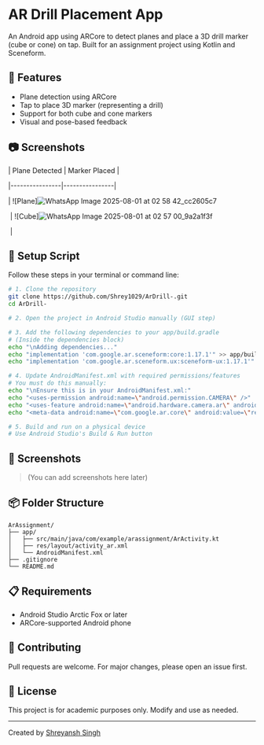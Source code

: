 # AR Drill Placement App

An Android app using ARCore to detect planes and place a 3D drill marker (cube or cone) on tap. Built for an assignment project using Kotlin and Sceneform.

## 📱 Features

* Plane detection using ARCore
* Tap to place 3D marker (representing a drill)
* Support for both cube and cone markers
* Visual and pose-based feedback

## 📷 Screenshots



| Plane Detected | Marker Placed |

|----------------|----------------|

| ![Plane]![WhatsApp Image 2025-08-01 at 02 58 42_cc2605c7](https://github.com/user-attachments/assets/d8f806fa-3501-4218-8fcd-9ff377751b69)

 | ![Cube]![WhatsApp Image 2025-08-01 at 02 57 00_9a2a1f3f](https://github.com/user-attachments/assets/8bf5d9fd-849c-4690-93f8-48aeb46f7445)

 |

## 🚀 Setup Script

Follow these steps in your terminal or command line:

```bash
# 1. Clone the repository
git clone https://github.com/Shrey1029/ArDrill-.git
cd ArDrill-

# 2. Open the project in Android Studio manually (GUI step)

# 3. Add the following dependencies to your app/build.gradle
# (Inside the dependencies block)
echo "\nAdding dependencies..."
echo "implementation 'com.google.ar.sceneform:core:1.17.1'" >> app/build.gradle
echo "implementation 'com.google.ar.sceneform.ux:sceneform-ux:1.17.1'" >> app/build.gradle

# 4. Update AndroidManifest.xml with required permissions/features
# You must do this manually:
echo "\nEnsure this is in your AndroidManifest.xml:" 
echo "<uses-permission android:name=\"android.permission.CAMERA\" />"
echo "<uses-feature android:name=\"android.hardware.camera.ar\" android:required=\"true\" />"
echo "<meta-data android:name=\"com.google.ar.core\" android:value=\"required\" />"

# 5. Build and run on a physical device
# Use Android Studio's Build & Run button
```

## 📸 Screenshots

> (You can add screenshots here later)

## 📦 Folder Structure

```
ArAssignment/
├── app/
│   ├── src/main/java/com/example/arassignment/ArActivity.kt
│   ├── res/layout/activity_ar.xml
│   └── AndroidManifest.xml
├── .gitignore
└── README.md
```

## 📋 Requirements

* Android Studio Arctic Fox or later
* ARCore-supported Android phone

## 🤝 Contributing

Pull requests are welcome. For major changes, please open an issue first.

## 📜 License

This project is for academic purposes only. Modify and use as needed.

---

Created by [Shreyansh Singh](https://github.com/Shrey1029)
